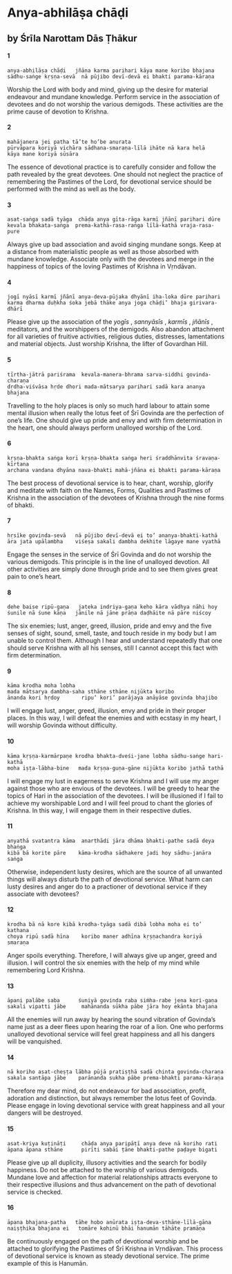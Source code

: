 # Anya-abhilāṣa chāḍi

## by Śrīla Narottam Dās Ṭhākur

#### 1

    anya-abhilāṣa chāḍi   jñāna karma parihari kāya mane koribo bhajana
    sādhu-saṅge kṛṣṇa-sevā  nā pūjibo devī-devā ei bhakti parama-kāraṇa

Worship the Lord with body and mind, giving up the desire for material endeavour and mundane knowledge. Perform service in the association of devotees and do not worship the various demigods. These activities are the prime cause of devotion to Krishna.

#### 2

    mahājanera jei patha tā’te ho’be anurata
    pūrvāpara koriyā vichāra sādhana-smaraṇa-līlā ihāte nā kara helā
    kāya mane koriyā sūsāra

The essence of devotional practice is to carefully consider and follow the path revealed by the great devotees. One should not neglect the practice of remembering the Pastimes of the Lord, for devotional service should be performed with the mind as well as the body.

#### 3

    asat-saṅga sadā tyāga  chāḍa anya gīta-rāga karmī jñānī parihari dūre
    kevala bhakata-saṅga  prema-kathā-rasa-raṅga līlā-kathā vraja-rasa-pure

Always give up bad association and avoid singing mundane songs. Keep at a distance from materialistic people as well as those absorbed with mundane knowledge. Associate only with the devotees and merge in the happiness of topics of the loving Pastimes of Krishna in Vṛndāvan.

#### 4

    jogī nyāsī karmī jñānī anya-deva-pūjaka dhyānī iha-loka dūre parihari
    karma dharma duḥkha śoka jebā thāke anya joga chāḍi’ bhaja girivara-dhārī

Please give up the association of the *yogīs* , *sannyāsīs* , *karmīs* , *jñānīs* , meditators, and the worshippers of the demigods. Also abandon attachment for all varieties of fruitive activities, religious duties, distresses, lamentations and material objects. Just worship Krishna, the lifter of Govardhan Hill.

#### 5

    tīrtha-jātrā pariśrama  kevala-manera-bhrama sarva-siddhi govinda-charaṇa
    dṛdha-viśvāsa hṛde dhori mada-mātsarya parihari sadā kara ananya bhajana

Travelling to the holy places is only so much hard labour to attain some mental illusion when really the lotus feet of Śrī Govinda are the perfection of one’s life.
One should give up pride and envy and with firm
determination in the heart, one should always perform unalloyed worship of the Lord.

#### 6

    kṛṣṇa-bhakta saṅga kori kṛṣṇa-bhakta saṅga heri śraddhānvita śravaṇa-kīrtana
    archana vandana dhyāna nava-bhakti mahā-jñāna ei bhakti parama-kāraṇa

The best process of devotional service is to hear, chant, worship, glorify and meditate with faith on the Names, Forms, Qualities and Pastimes of Krishna in the association of the devotees of Krishna through the nine forms of bhakti.

#### 7

    hṛsīke govinda-sevā   nā pūjibo devī-devā ei to’ ananya-bhakti-kathā
    āra jata upālambha    viśeṣa sakali dambha dekhite lāgaye mane vyathā

Engage the senses in the service of Śrī Govinda and do not worship the various demigods. This principle is in the line of unalloyed devotion. All other activities are simply done through pride and to see them gives great pain to one’s heart.

#### 8

    dehe baise ripū-gaṇa   jateka indriya-gaṇa keho kāra vādhya nāhi hoy
    śunile nā śune kāṇa   jānile nā jāne prāṇa daḍhāite nā pāre niścoy

The six enemies; lust, anger, greed, illusion, pride and envy and the five senses of sight, sound, smell, taste, and touch reside in my body but I am unable to control them. Although I hear and understand repeatedly that one should serve Krishna with all his senses, still I cannot accept this fact with firm determination.

#### 9

    kāma krodha moha lobha
    mada mātsarya dambha-saha sthāne sthāne nijūkta koribo
    ānanda kori hṛdoy       ripu’ kori’ parājaya anāyāse govinda bhajibo

I will engage lust, anger, greed, illusion,
envy and pride in their proper places. In this way, I will defeat the enemies and with ecstasy in my heart, I will worship Govinda without difficulty.

#### 10

    kāma kṛṣṇa-karmārpaṇe krodha bhakta-dveśi-jane lobha sādhu-saṅge hari-kathā
    moha iṣṭa-lābha-bine   mada kṛṣṇa-guṇa-gāne nijūkta koribo jathā tathā

I will engage my lust in eagerness to serve Krishna and I will use my anger against those who are envious of the devotees. I will be greedy to hear the topics of Hari in the association of the devotees. I will be illusioned if I fail to achieve my worshipable Lord and I will feel proud to chant the glories of Krishna. In this way, I will engage them in their respective duties.

#### 11

    anyathā svatantra kāma  anarthādi jāra dhāma bhakti-pathe sadā deya bhaṅga
    kibā bā korite pāre    kāma-krodha sādhakere jadi hoy sādhu-janāra saṅga

Otherwise, independent lusty desires, which are the source of all unwanted things will always disturb the path of devotional service. What harm can lusty desires and anger do to a practioner of devotional service if they associate with devotees?

#### 12

    krodha bā nā kore kibā krodha-tyāga sadā dibā lobha moha ei to’ kathana
    choya ripū sadā hīna    koribo maner adhīna kṛṣṇachandra koriyā smaraṇa

Anger spoils everything. Therefore, I will always give up anger, greed and illusion. I will control the six enemies with the help of my mind while remembering Lord Krishna.

#### 13

    āpani palābe saba      śuniyā govinda raba siṁha-rabe jena kori-gaṇa
    sakali vipatti jābe     mahānanda sūkha pābe jāra hoy ekānta bhajana

All the enemies will run away by hearing the
sound vibration of Govinda’s name just as a deer flees upon hearing the roar of a lion. One who performs unalloyed devotional service will feel great happiness and all his dangers will be vanquished.

#### 14

    nā koriho asat-cheṣṭa lābha pūjā pratiṣṭhā sadā chinta govinda-charaṇa
    sakala santāpa jābe    parānanda sukha pābe prema-bhakti parama-kāraṇa

Therefore my dear mind, do not endeavour for bad association, profit, adoration and distinction, but always remember the lotus feet of Govinda. Please engage in loving devotional service with great happiness and all your dangers will be destroyed.

#### 15

    asat-kriya kuṭināṭi     chāḍa anya paripāṭī anya deve nā koriho rati
    āpana āpana sthāne      pirīti sabāi ṭāne bhakti-pathe paḍaye bigati

Please give up all duplicity, illusory activities and the search for bodily happiness. Do not be attached to the worship of various demigods. Mundane love and affection for material relationships attracts everyone to their respective illusions and thus advancement on the path of devotional service is checked.

#### 16

    āpana bhajana-patha   tāhe hobo anūrata iṣṭa-deva-sthāne-līlā-gāna
    naiṣṭhika bhajana ei   tomāre kohinū bhāi hanumān tāhāte pramāṇa

Be continuously engaged on the path of devotional worship and be attached to glorifying the Pastimes of Śrī Krishna in Vṛndāvan. This process of devotional service is known as steady devotional service. The prime example of this is Hanumān.

